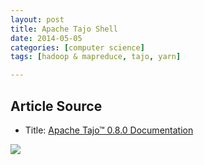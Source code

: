 ```yaml
---
layout: post
title: Apache Tajo Shell
date: 2014-05-05
categories: [computer science]
tags: [hadoop & mapreduce, tajo, yarn]

---
```


## Article Source
* Title: [Apache Tajo™ 0.8.0 Documentation](http://tajo.apache.org/docs/0.8.0/cli.html)

[![](http://sungsoo.github.com/images/tajo-documentation.png)](http://sungsoo.github.com/images/tajo-documentation.png)

